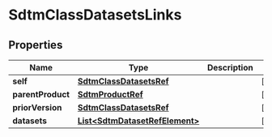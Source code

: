 

# SdtmClassDatasetsLinks


## Properties

| Name | Type | Description | Notes |
|------------ | ------------- | ------------- | -------------|
|**self** | [**SdtmClassDatasetsRef**](SdtmClassDatasetsRef.md) |  |  [optional] |
|**parentProduct** | [**SdtmProductRef**](SdtmProductRef.md) |  |  [optional] |
|**priorVersion** | [**SdtmClassDatasetsRef**](SdtmClassDatasetsRef.md) |  |  [optional] |
|**datasets** | [**List&lt;SdtmDatasetRefElement&gt;**](SdtmDatasetRefElement.md) |  |  [optional] |



